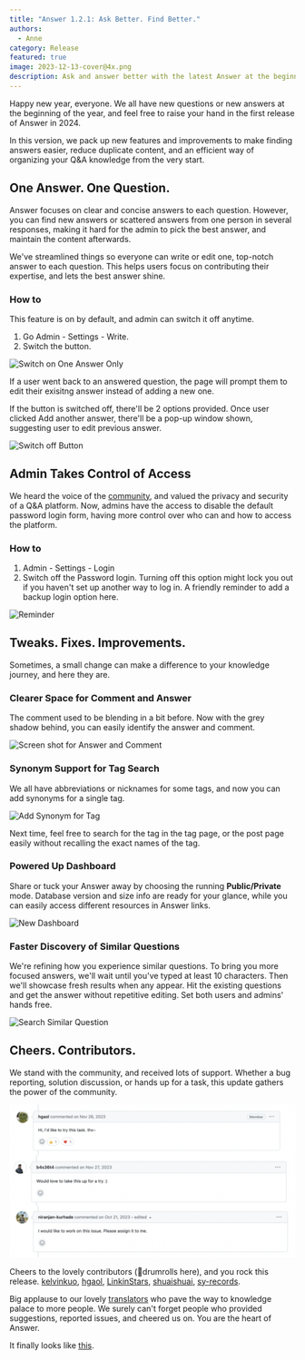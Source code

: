```yaml
---
title: "Answer 1.2.1: Ask Better. Find Better."
authors:
  - Anne
category: Release
featured: true
image: 2023-12-13-cover@4x.png
description: Ask and answer better with the latest Answer at the beginning of 2024.
---
```


Happy new year, everyone. We all have new questions or new answers at the beginning of the year, and feel free to raise your hand in the first release of Answer in 2024.

In this version, we pack up new features and improvements to make finding answers easier, reduce duplicate content, and an efficient way of organizing your Q&A knowledge from the very start.

## One Answer. One Question.

Answer focuses on clear and concise answers to each question. However, you can find new answers or scattered answers from one person in several responses, making it hard for the admin to pick the best answer, and maintain the content afterwards.

We've streamlined things so everyone can write or edit one, top-notch answer to each question. This helps users focus on contributing their expertise, and lets the best answer shine.

### How to

This feature is on by default, and admin can switch it off anytime.

1. Go Admin - Settings - Write.
2. Switch the button.

![Switch on One Answer Only](one-answer-how-to.png)

If a user went back to an answered question, the page will prompt them to edit their exisitng answer instead of adding a new one.

If the button is switched off, there'll be 2 options provided. Once user clicked Add another answer, there'll be a  pop-up window shown, suggesting user to edit previous answer.

![Switch off Button](switched-off-options.gif)

## Admin Takes Control of Access

We heard the voice of the [community](https://github.com/apache/incubator-answer/issues/565), and valued the privacy and security of a Q&A platform. Now, admins have the access to disable the default password login form, having more control over who can and how to access the platform.

### How to

1. Admin - Settings - Login
2. Switch off the Password login.
   Turning off this option might lock you out if you haven't set up another way to log in. A friendly reminder to add a backup login option here.

![Reminder](turn-off-reminder.png)

## Tweaks. Fixes. Improvements.

Sometimes, a small change can make a difference to your knowledge journey, and here they are.

### Clearer Space for Comment and Answer

The comment used to be blending in a bit before. Now with the grey shadow behind, you can easily identify the answer and comment.

![Screen shot for Answer and Comment](../../../../blog/2024-01-08-answer-1.2.1-ask-better-find-better/clearer-answer-comment.png)

### Synonym Support for Tag Search

We all have abbreviations or nicknames for some tags, and now you can add synonyms for a single tag.

![Add Synonym for Tag](../../../../blog/2024-01-08-answer-1.2.1-ask-better-find-better/tag-search-synonym.gif)

Next time, feel free to search for the tag in the tag page, or the post page easily without recalling the exact names of the tag.

### Powered Up Dashboard

Share or tuck your Answer away by choosing the running **Public/Private** mode. Database version and size info are ready for your glance, while you can easily access different resources in Answer links.

![New Dashboard](new-dashboard.jpeg)

### Faster Discovery of Similar Questions

We're refining how you experience similar questions. To bring you more focused answers, we'll wait until you've typed at least 10 characters. Then we'll showcase fresh results when any appear. Hit the existing questions and get the answer without repetitive editing. Set both users and admins' hands free.

![Search Similar Question](../../../../blog/2024-01-08-answer-1.2.1-ask-better-find-better/search-similar-question.png)

## Cheers. Contributors.

We stand with the community, and received lots of support. Whether a bug reporting, solution discussion, or hands up for a task, this update gathers the power of the community.

![Screenshot of Community Discussion](discussion.png)

Cheers to the lovely contributors (🥁drumrolls here), and you rock this release.
[kelvinkuo](https://github.com/kelvinkuo), [hgaol](https://github.com/hgaol), [LinkinStars](https://github.com/LinkinStars), [shuaishuai](https://github.com/shuashuai), [sy-records](https://github.com/sy-records).

Big applause to our lovely [translators](https://crowdin.com/project/answer/activity-stream) who pave the way to knowledge palace to more people. We surely can't forget people who provided suggestions, reported issues, and cheered us on. You are the heart of Answer.

It finally looks like [this](https://github.com/apache/incubator-answer/blob/main/docs/release/LICENSE).
